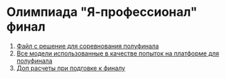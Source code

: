 # Олимпиада "Я-профессионал" финал

1. [Файл с решение для соревнования полуфинала](https://github.com/NastyaSNK/Competitions/blob/master/YA_profi_2020/sandiness_prediction.ipynb)
2. [Все модели использованные в качестве попыток на платформе для полуфинала](https://github.com/NastyaSNK/Competitions/tree/master/YA_profi_2020/attemts)
3. [Доп расчеты при подговке к финалу](https://github.com/NastyaSNK/Competitions/blob/master/YA_profi_2020/Additional_evaluations.ipynb)
